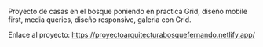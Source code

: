 Proyecto de casas en el bosque poniendo en practica Grid, diseño mobile first, media queries, diseño responsive, galeria con Grid.

Enlace al proyecto: https://proyectoarquitecturabosquefernando.netlify.app/
